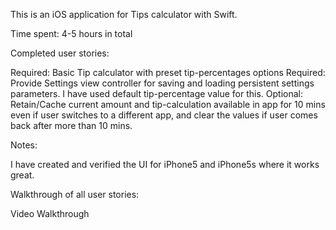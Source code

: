 This is an iOS application for Tips calculator with Swift. 

Time spent: 4-5 hours in total

Completed user stories:

Required: Basic Tip calculator with preset tip-percentages options
Required: Provide Settings view controller for saving and loading persistent settings parameters. I have used default tip-percentage value for this.
Optional: Retain/Cache current amount and tip-calculation available in app for 10 mins even if user switches to a different app, and clear the values if user comes back after more than 10 mins.

Notes:

I have created and verified the UI for iPhone5 and iPhone5s where it works great.

Walkthrough of all user stories:

Video Walkthrough
